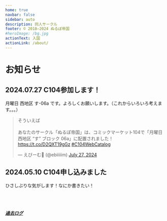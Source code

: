 ```yaml
---
home: true
navbar: false
sidebar: auto
description: 同人サークル
footer: © 2018–2024 ぬるぽ帝国
#heroImage: /bg.jpg
actionText: 入国
actionLink: /about/
---
```


# お知らせ

## 2024.07.27 C104参加します！

月曜日 西地区 す-06a です。よろしくお願いします。（これからいろいろ考えます。。。）

<blockquote class="twitter-tweet"><p lang="ja" dir="ltr">そういえば<br><br>あなたのサークル「ぬるぽ帝国」は、コミックマーケット104で「月曜日 西地区 “す” ブロック 06a」に配置されました！ <a href="https://t.co/D2QXT19gGz">https://t.co/D2QXT19gGz</a> <a href="https://twitter.com/hashtag/C104WebCatalog?src=hash&amp;ref_src=twsrc%5Etfw">#C104WebCatalog</a></p>&mdash; えびーむ🍤 (@ebiiiiim) <a href="https://twitter.com/ebiiiiim/status/1817079642886668496?ref_src=twsrc%5Etfw">July 27, 2024</a></blockquote> <script async src="https://platform.twitter.com/widgets.js" charset="utf-8"></script> 


## 2024.05.10 C104申し込みました

ひさしぶりな気がします！なにか書きたい！

<br><br>
##### [過去ログ](/archives/)
